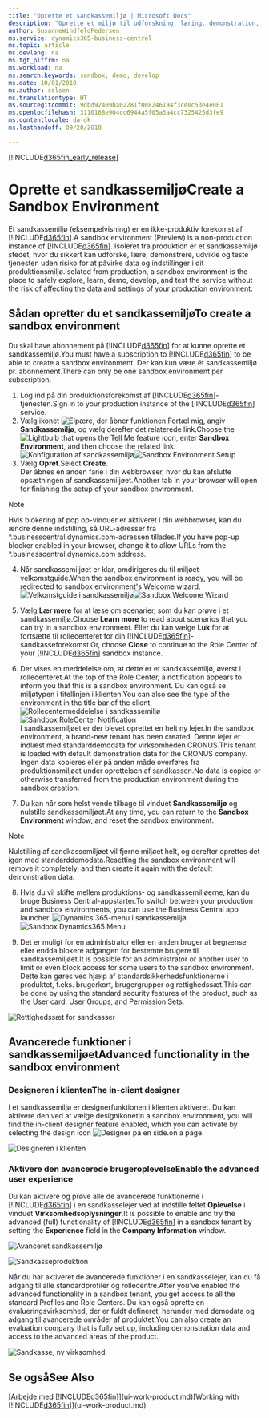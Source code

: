```yaml
---
title: "Oprette et sandkassemiljø | Microsoft Docs"
description: "Oprette et miljø til udforskning, læring, demonstration, udvikling og test."
author: SusanneWindfeldPedersen
ms.service: dynamics365-business-central
ms.topic: article
ms.devlang: na
ms.tgt_pltfrm: na
ms.workload: na
ms.search.keywords: sandbox, demo, develop
ms.date: 10/01/2018
ms.author: solsen
ms.translationtype: HT
ms.sourcegitcommit: 9dbd92409ba02281f008246194f3ce0c53e4e001
ms.openlocfilehash: 3110168e904cc6944a5f05a3a4cc7325425d3fe9
ms.contentlocale: da-dk
ms.lasthandoff: 09/28/2018

---
```

[!INCLUDE[d365fin_early_release](includes/d365fin_early_release.md.md)]

# <a name="create-a-sandbox-environment"></a><span data-ttu-id="18300-103">Oprette et sandkassemiljø</span><span class="sxs-lookup"><span data-stu-id="18300-103">Create a Sandbox Environment</span></span>
<span data-ttu-id="18300-104">Et sandkassemiljø (eksempelvisning) er en ikke-produktiv forekomst af [!INCLUDE[d365fin](includes/d365fin_md.md)].</span><span class="sxs-lookup"><span data-stu-id="18300-104">A sandbox environment (Preview) is a non-production instance of [!INCLUDE[d365fin](includes/d365fin_md.md)].</span></span> <span data-ttu-id="18300-105">Isoleret fra produktion er et sandkassemiljø stedet, hvor du sikkert kan udforske, lære, demonstrere, udvikle og teste tjenesten uden risiko for at påvirke data og indstillinger i dit produktionsmiljø.</span><span class="sxs-lookup"><span data-stu-id="18300-105">Isolated from production, a sandbox environment is the place to safely explore, learn, demo, develop, and test the service without the risk of affecting the data and settings of your production environment.</span></span>

## <a name="to-create-a-sandbox-environment"></a><span data-ttu-id="18300-106">Sådan opretter du et sandkassemiljø</span><span class="sxs-lookup"><span data-stu-id="18300-106">To create a sandbox environment</span></span>
<span data-ttu-id="18300-107">Du skal have abonnement på [!INCLUDE[d365fin](includes/d365fin_md.md)] for at kunne oprette et sandkassemiljø.</span><span class="sxs-lookup"><span data-stu-id="18300-107">You must have a subscription to [!INCLUDE[d365fin](includes/d365fin_md.md)] to be able to create a sandbox environment.</span></span> <span data-ttu-id="18300-108">Der kan kun være ét sandkassemiljø pr. abonnement.</span><span class="sxs-lookup"><span data-stu-id="18300-108">There can only be one sandbox environment per subscription.</span></span>

1. <span data-ttu-id="18300-109">Log ind på din produktionsforekomst af [!INCLUDE[d365fin](includes/d365fin_md.md)]-tjenesten.</span><span class="sxs-lookup"><span data-stu-id="18300-109">Sign in to your production instance of the [!INCLUDE[d365fin](includes/d365fin_md.md)] service.</span></span>
2. <span data-ttu-id="18300-110">Vælg ikonet ![Elpære, der åbner funktionen Fortæl mig](media/ui-search/search_small.png "Fortæl mig, hvad du vil foretage dig"), angiv **Sandkassemiljø**, og vælg derefter det relaterede link.</span><span class="sxs-lookup"><span data-stu-id="18300-110">Choose the ![Lightbulb that opens the Tell Me feature](media/ui-search/search_small.png "Tell me what you want to do") icon, enter **Sandbox Environment**, and then choose the related link.</span></span>
<span data-ttu-id="18300-111">![Konfiguration af sandkassemiljø](./media/across-sandbox/sandbox-environment-setup.png)</span><span class="sxs-lookup"><span data-stu-id="18300-111">![Sandbox Environment Setup](./media/across-sandbox/sandbox-environment-setup.png)</span></span>
3. <span data-ttu-id="18300-112">Vælg **Opret**.</span><span class="sxs-lookup"><span data-stu-id="18300-112">Select **Create**.</span></span>  
  <span data-ttu-id="18300-113">Der åbnes en anden fane i din webbrowser, hvor du kan afslutte opsætningen af sandkassemiljøet.</span><span class="sxs-lookup"><span data-stu-id="18300-113">Another tab in your browser will open for finishing the setup of your sandbox environment.</span></span>
> [!NOTE]  
>  <span data-ttu-id="18300-114">Hvis blokering af pop op-vinduer er aktiveret i din webbrowser, kan du ændre denne indstilling, så URL-adresser fra \*.businesscentral.dynamics.com-adressen tillades.</span><span class="sxs-lookup"><span data-stu-id="18300-114">If you have pop-up blocker enabled in your browser, change it to allow URLs from the \*.businesscentral.dynamics.com address.</span></span>   

4. <span data-ttu-id="18300-115">Når sandkassemiljøet er klar, omdirigeres du til miljøet velkomstguide.</span><span class="sxs-lookup"><span data-stu-id="18300-115">When the sandbox environment is ready, you will be redirected to sandbox environment's Welcome wizard.</span></span>
<span data-ttu-id="18300-116">![Velkomstguide i sandkassemiljø](./media/across-sandbox/sandbox-wizard.png)</span><span class="sxs-lookup"><span data-stu-id="18300-116">![Sandbox Welcome Wizard](./media/across-sandbox/sandbox-wizard.png)</span></span>

5. <span data-ttu-id="18300-117">Vælg **Lær mere** for at læse om scenarier, som du kan prøve i et sandkassemiljø.</span><span class="sxs-lookup"><span data-stu-id="18300-117">Choose **Learn more** to read about scenarios that you can try in a sandbox environment.</span></span> <span data-ttu-id="18300-118">Eller du kan vælge **Luk** for at fortsætte til rollecenteret for din [!INCLUDE[d365fin](includes/d365fin_md.md)]-sandkasseforekomst.</span><span class="sxs-lookup"><span data-stu-id="18300-118">Or, choose **Close** to continue to the Role Center of your [!INCLUDE[d365fin](includes/d365fin_md.md)] sandbox instance.</span></span>
6. <span data-ttu-id="18300-119">Der vises en meddelelse om, at dette er et sandkassemiljø, øverst i rollecenteret.</span><span class="sxs-lookup"><span data-stu-id="18300-119">At the top of the Role Center, a notification appears to inform you that this is a sandbox environment.</span></span> <span data-ttu-id="18300-120">Du kan også se miljøtypen i titellinjen i klienten.</span><span class="sxs-lookup"><span data-stu-id="18300-120">You can also see the type of the environment in the title bar of the client.</span></span>
<span data-ttu-id="18300-121">![Rollecentermeddelelse i sandkassemiljø](./media/across-sandbox/sandbox-rolecenter-notification.png)</span><span class="sxs-lookup"><span data-stu-id="18300-121">![Sandbox RoleCenter Notification](./media/across-sandbox/sandbox-rolecenter-notification.png)</span></span>  
<span data-ttu-id="18300-122">I sandkassemiljøet er der blevet oprettet en helt ny lejer.</span><span class="sxs-lookup"><span data-stu-id="18300-122">In the sandbox environment, a brand-new tenant has been created.</span></span> <span data-ttu-id="18300-123">Denne lejer er indlæst med standarddemodata for virksomheden CRONUS.</span><span class="sxs-lookup"><span data-stu-id="18300-123">This tenant is loaded with default demonstration data for the CRONUS company.</span></span> <span data-ttu-id="18300-124">Ingen data kopieres eller på anden måde overføres fra produktionsmiljøet under oprettelsen af sandkassen.</span><span class="sxs-lookup"><span data-stu-id="18300-124">No data is copied or otherwise transferred from the production environment during the sandbox creation.</span></span>
7.  <span data-ttu-id="18300-125">Du kan når som helst vende tilbage til vinduet **Sandkassemiljø** og nulstille sandkassemiljøet.</span><span class="sxs-lookup"><span data-stu-id="18300-125">At any time, you can return to the **Sandbox Environment** window, and reset the sandbox environment.</span></span>
> [!NOTE]  
>  <span data-ttu-id="18300-126">Nulstilling af sandkassemiljøet vil fjerne miljøet helt, og derefter oprettes det igen med standarddemodata.</span><span class="sxs-lookup"><span data-stu-id="18300-126">Resetting the sandbox environment will remove it completely, and then create it again with the default demonstration data.</span></span>  

8.  <span data-ttu-id="18300-127">Hvis du vil skifte mellem produktions- og sandkassemiljøerne, kan du bruge Business Central-appstarter.</span><span class="sxs-lookup"><span data-stu-id="18300-127">To switch between your production and sandbox environments, you can use the Business Central app launcher.</span></span>
<span data-ttu-id="18300-128">![Dynamics 365-menu i sandkassemiljø](./media/across-sandbox/sandbox-dynamics365-menu.png)</span><span class="sxs-lookup"><span data-stu-id="18300-128">![Sandbox Dynamics365 Menu](./media/across-sandbox/sandbox-dynamics365-menu.png)</span></span>

9.  <span data-ttu-id="18300-129">Det er muligt for en administrator eller en anden bruger at begrænse eller endda blokere adgangen for bestemte brugere til sandkassemiljøet.</span><span class="sxs-lookup"><span data-stu-id="18300-129">It is possible for an administrator or another user to limit or even block access for some users to the sandbox environment.</span></span> <span data-ttu-id="18300-130">Dette kan gøres ved hjælp af standardsikkerhedsfunktionerne i produktet, f.eks. brugerkort, brugergrupper og rettighedssæt.</span><span class="sxs-lookup"><span data-stu-id="18300-130">This can be done by using the standard security features of the product, such as the User card, User Groups, and Permission Sets.</span></span>

![Rettighedssæt for sandkasser](./media/across-sandbox/sandbox-permission-sets.png)

## <a name="advanced-functionality-in-the-sandbox-environment"></a><span data-ttu-id="18300-132">Avancerede funktioner i sandkassemiljøet</span><span class="sxs-lookup"><span data-stu-id="18300-132">Advanced functionality in the sandbox environment</span></span>
### <a name="the-in-client-designer"></a><span data-ttu-id="18300-133">Designeren i klienten</span><span class="sxs-lookup"><span data-stu-id="18300-133">The in-client designer</span></span>
<span data-ttu-id="18300-134">I et sandkassemiljø er designerfunktionen i klienten aktiveret. Du kan aktivere den ved at vælge designikonet</span><span class="sxs-lookup"><span data-stu-id="18300-134">In a sandbox environment, you will find the in-client designer feature enabled, which you can activate by selecting the design icon</span></span> ![Designer](./media/across-sandbox/sandbox-inclient-design-icon.png) <span data-ttu-id="18300-136">på en side.</span><span class="sxs-lookup"><span data-stu-id="18300-136">on a page.</span></span>

![Designeren i klienten](./media/across-sandbox/sandbox-inclient-designer.png)

### <a name="enable-the-advanced-user-experience"></a><span data-ttu-id="18300-138">Aktivere den avancerede brugeroplevelse</span><span class="sxs-lookup"><span data-stu-id="18300-138">Enable the advanced user experience</span></span>
<span data-ttu-id="18300-139">Du kan aktivere og prøve alle de avancerede funktionerne i [!INCLUDE[d365fin](includes/d365fin_md.md)] i en sandkasselejer ved at indstille feltet **Oplevelse** i vinduet **Virksomhedsoplysninger**.</span><span class="sxs-lookup"><span data-stu-id="18300-139">It is possible to enable and try the advanced (full) functionality of [!INCLUDE[d365fin](includes/d365fin_md.md)] in a sandbox tenant by setting the **Experience** field in the **Company Information** window.</span></span>

![Avanceret sandkassemiljø](./media/across-sandbox/sandbox-advanced.png)

![Sandkasseproduktion](./media/across-sandbox/sandbox-production.png)

<span data-ttu-id="18300-142">Når du har aktiveret de avancerede funktioner i en sandkasselejer, kan du få adgang til alle standardprofiler og rollecentre.</span><span class="sxs-lookup"><span data-stu-id="18300-142">After you’ve enabled the advanced functionality in a sandbox tenant, you get access to all the standard Profiles and Role Centers.</span></span> <span data-ttu-id="18300-143">Du kan også oprette en evalueringsvirksomhed, der er fuldt defineret, herunder med demodata og adgang til avancerede områder af produktet.</span><span class="sxs-lookup"><span data-stu-id="18300-143">You can also create an evaluation company that is fully set up, including demonstration data and access to the advanced areas of the product.</span></span>

![Sandkasse, ny virksomhed](./media/across-sandbox/sandbox-newcompany.png)


## <a name="see-also"></a><span data-ttu-id="18300-145">Se også</span><span class="sxs-lookup"><span data-stu-id="18300-145">See Also</span></span>
<span data-ttu-id="18300-146">[Arbejde med [!INCLUDE[d365fin](includes/d365fin_md.md)]](ui-work-product.md)</span><span class="sxs-lookup"><span data-stu-id="18300-146">[Working with [!INCLUDE[d365fin](includes/d365fin_md.md)]](ui-work-product.md)</span></span>  


